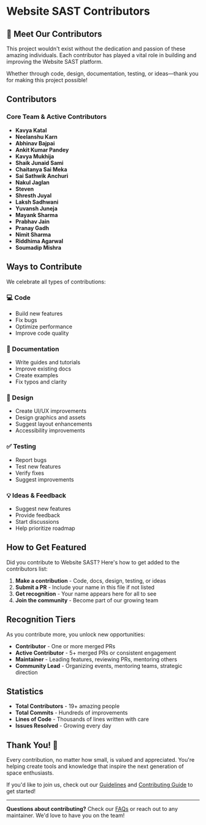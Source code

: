 # Website SAST Contributors

## 🙏 Meet Our Contributors

This project wouldn't exist without the dedication and passion of these amazing individuals. Each contributor has played a vital role in building and improving the Website SAST platform.

Whether through code, design, documentation, testing, or ideas—thank you for making this project possible!

## Contributors

### Core Team & Active Contributors

- **Kavya Katal**
- **Neelanshu Karn**
- **Abhinav Bajpai**
- **Ankit Kumar Pandey**
- **Kavya Mukhija**
- **Shaik Junaid Sami**
- **Chaitanya Sai Meka**
- **Sai Sathwik Anchuri**
- **Nakul Jaglan**
- **Steven**
- **Shresth Juyal**
- **Laksh Sadhwani**
- **Yuvansh Juneja**
- **Mayank Sharma**
- **Prabhav Jain**
- **Pranay Gadh**
- **Nimit Sharma**
- **Riddhima Agarwal**
- **Soumadip Mishra**

## Ways to Contribute

We celebrate all types of contributions:

### 💻 Code
- Build new features
- Fix bugs
- Optimize performance
- Improve code quality

### 📝 Documentation
- Write guides and tutorials
- Improve existing docs
- Create examples
- Fix typos and clarity

### 🎨 Design
- Create UI/UX improvements
- Design graphics and assets
- Suggest layout enhancements
- Accessibility improvements

### ✅ Testing
- Report bugs
- Test new features
- Verify fixes
- Suggest improvements

### 💡 Ideas & Feedback
- Suggest new features
- Provide feedback
- Start discussions
- Help prioritize roadmap

## How to Get Featured

Did you contribute to Website SAST? Here's how to get added to the contributors list:

1. **Make a contribution** - Code, docs, design, testing, or ideas
2. **Submit a PR** - Include your name in this file if not listed
3. **Get recognition** - Your name appears here for all to see
4. **Join the community** - Become part of our growing team

## Recognition Tiers

As you contribute more, you unlock new opportunities:

- **Contributor** - One or more merged PRs
- **Active Contributor** - 5+ merged PRs or consistent engagement
- **Maintainer** - Leading features, reviewing PRs, mentoring others
- **Community Lead** - Organizing events, mentoring teams, strategic direction

## Statistics

- **Total Contributors** - 19+ amazing people
- **Total Commits** - Hundreds of improvements
- **Lines of Code** - Thousands of lines written with care
- **Issues Resolved** - Growing every day

## Thank You! 🌟

Every contribution, no matter how small, is valued and appreciated. You're helping create tools and knowledge that inspire the next generation of space enthusiasts.

If you'd like to join us, check out our [Guidelines](/docs/guidelines) and [Contributing Guide](/docs/contribution) to get started!

---

**Questions about contributing?** Check our [FAQs](/docs/faqs) or reach out to any maintainer. We'd love to have you on the team!